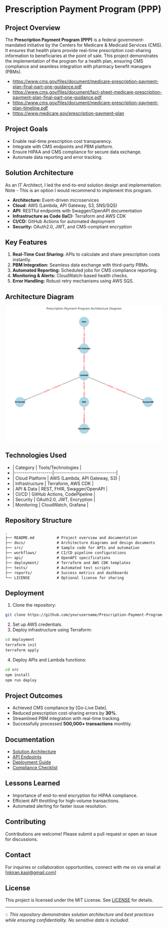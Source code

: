 # Prescription Payment Program (PPP)

## Project Overview
The **Prescription Payment Program (PPP)** is a federal government-mandated initiative by the Centers for Medicare & Medicaid Services (CMS). It ensures that health plans provide real-time prescription cost-sharing information to beneficiaries at the point of sale. This project demonstrates the implementation of the program for a health plan, ensuring CMS compliance and seamless integration with pharmacy benefit managers (PBMs).

- https://www.cms.gov/files/document/medicare-prescription-payment-plan-final-part-one-guidance.pdf
- https://www.cms.gov/files/document/fact-sheet-medicare-prescription-payment-plan-final-part-one-guidance.pdf
- https://www.cms.gov/files/document/medicare-prescription-payment-plan-timeline.pdf
- https://www.medicare.gov/prescription-payment-plan

## Project Goals
- Enable real-time prescription cost transparency.
- Integrate with CMS endpoints and PBM platform.
- Ensure HIPAA and CMS compliance for secure data exchange.
- Automate data reporting and error tracking.

## Solution Architecture 
As an IT Architect, I led the end-to-end solution design and implementation:
Note - This is an option I would recommend to implement this program.
- **Architecture:** Event-driven microservices
- **Cloud:** AWS (Lambda, API Gateway, S3, SNS/SQS)
- **API:** RESTful endpoints with Swagger/OpenAPI documentation
- **Infrastructure as Code (IaC):** Terraform and AWS CDK
- **CI/CD:** GitHub Actions for automated deployment
- **Security:** OAuth2.0, JWT, and CMS-compliant encryption

## Key Features
1. **Real-Time Cost Sharing:** APIs to calculate and share prescription costs instantly.
2. **PBM Integration:** Seamless data exchange with third-party PBMs.
3. **Automated Reporting:** Scheduled jobs for CMS compliance reporting.
4. **Monitoring & Alerts:** CloudWatch-based health checks.
5. **Error Handling:** Robust retry mechanisms using AWS SQS.

## Architecture Diagram
![Architecture Diagram](docs/architecture-diagram.png)

## Technologies Used

- | Category          | Tools/Technologies            |
- |-------------------|-------------------------------|
- | Cloud Platform    | AWS (Lambda, API Gateway, S3) |
- | Infrastructure    | Terraform, AWS CDK            |
- | API & Data        | REST, FHIR, Swagger/OpenAPI   |
- | CI/CD             | GitHub Actions, CodePipeline  |
- | Security          | OAuth2.0, JWT, Encryption     |
- | Monitoring        | CloudWatch, Grafana           |

## Repository Structure
```
.
├── README.md          # Project overview and documentation
├── docs/              # Architecture diagrams and design documents
├── src/               # Sample code for APIs and automation
├── workflows/         # CI/CD pipeline configurations
├── api/               # OpenAPI specifications
├── deployment/        # Terraform and AWS CDK templates
├── tests/             # Automated test scripts
├── reports/           # Success metrics and dashboards
└── LICENSE            # Optional license for sharing
```

## Deployment
1. Clone the repository:
```bash
git clone https://github.com/yourusername/Prescription-Payment-Program-CMS.git
```
2. Set up AWS credentials.
3. Deploy infrastructure using Terraform:
```bash
cd deployment
terraform init
terraform apply
```
4. Deploy APIs and Lambda functions:
```bash
cd src
npm install
npm run deploy
```

## Project Outcomes
- Achieved CMS compliance by [Go-Live Date].
- Reduced prescription cost-sharing errors by **30%**.
- Streamlined PBM integration with real-time tracking.
- Successfully processed **500,000+ transactions** monthly.

## Documentation
- [Solution Architecture](docs/solution-architecture.md)
- [API Endpoints](api/swagger.yaml)
- [Deployment Guide](docs/deployment-guide.md)
- [Compliance Checklist](docs/cms-compliance.md)

## Lessons Learned
- Importance of end-to-end encryption for HIPAA compliance.
- Efficient API throttling for high-volume transactions.
- Automated alerting for faster issue resolution.

## Contributing
Contributions are welcome! Please submit a pull request or open an issue for discussions.

## Contact
For inquiries or collaboration opportunities, connect with me on via email at [nkiran.kasi@gmail.com]

## License
This project is licensed under the MIT License. See [LICENSE](LICENSE) for details.

---
💡 *This repository demonstrates solution architecture and best practices while ensuring confidentiality. No sensitive data is included.*
